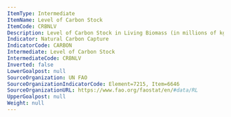 ```yaml
---
ItemType: Intermediate
ItemName: Level of Carbon Stock
ItemCode: CRBNLV
Description: Level of Carbon Stock in Living Biomass (in millions of kg)
Indicator: Natural Carbon Capture
IndicatorCode: CARBON
Intermediate: Level of Carbon Stock
IntermediateCode: CRBNLV
Inverted: false
LowerGoalpost: null
SourceOrganization: UN FAO
SourceOrganizationIndicatorCode: Element=7215, Item=6646
SourceOrganizationURL: https://www.fao.org/faostat/en/#data/RL
UpperGoalpost: null
Weight: null
---
```


